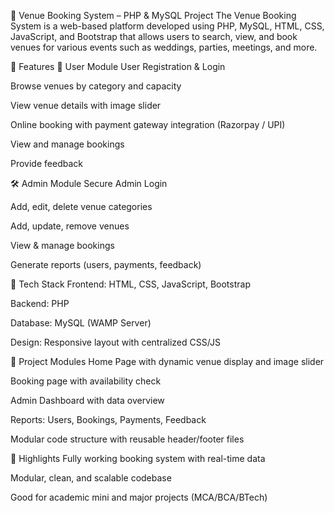 🎉 Venue Booking System – PHP & MySQL Project
The Venue Booking System is a web-based platform developed using PHP, MySQL, HTML, CSS, JavaScript, and Bootstrap that allows users to search, view, and book venues for various events such as weddings, parties, meetings, and more.

🔑 Features
👥 User Module
User Registration & Login

Browse venues by category and capacity

View venue details with image slider

Online booking with payment gateway integration (Razorpay / UPI)

View and manage bookings

Provide feedback

🛠️ Admin Module
Secure Admin Login

Add, edit, delete venue categories

Add, update, remove venues

View & manage bookings

Generate reports (users, payments, feedback)

🧱 Tech Stack
Frontend: HTML, CSS, JavaScript, Bootstrap

Backend: PHP

Database: MySQL (WAMP Server)

Design: Responsive layout with centralized CSS/JS

📁 Project Modules
Home Page with dynamic venue display and image slider

Booking page with availability check

Admin Dashboard with data overview

Reports: Users, Bookings, Payments, Feedback

Modular code structure with reusable header/footer files

📌 Highlights
Fully working booking system with real-time data

Modular, clean, and scalable codebase

Good for academic mini and major projects (MCA/BCA/BTech)
